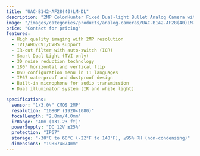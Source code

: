 ```yaml
---
title: "UAC-B142-AF28(40)LM-DL"
description: "2MP ColorHunter Fixed Dual-light Bullet Analog Camera with high quality imaging, smart dual light capability, and IP67 protection"
image: "/images/categories/products/analog-cameras/UAC-B142-AF28(40)LM-DL.png"
price: "Contact for pricing"
features:
  - High quality imaging with 2MP resolution
  - TVI/AHD/CVI/CVBS support
  - IR-cut filter with auto-switch (ICR)
  - Smart Dual Light (TVI only)
  - 3D noise reduction technology
  - 180° horizontal and vertical flip
  - OSD configuration menu in 11 languages
  - IP67 waterproof and dustproof design
  - Built-in microphone for audio transmission
  - Dual illuminator system (IR and white light)

specifications:
  sensor: "1/3.0\" CMOS 2MP"
  resolution: "1080P (1920×1080)"
  focalLength: "2.8mm/4.0mm"
  irRange: "40m (131.23 ft)"
  powerSupply: "DC 12V ±25%"
  protection: "IP67"
  storage: "-30°C to 60°C (-22°F to 140°F), ≤95% RH (non-condensing)"
  dimensions: "198×74×74mm"
---
```

